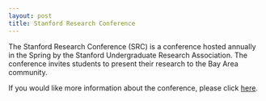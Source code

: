 ```yaml
---
layout: post
title: Stanford Research Conference
---
```


The Stanford Research Conference (SRC) is a conference hosted annually in the Spring by the Stanford Undergraduate Research Association. The conference invites students to present their research to the Bay Area community.

If you would like more information about the conference, please click [here](http://sura.stanford.edu/).
